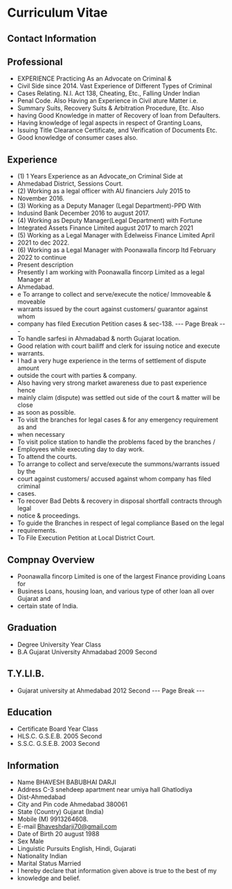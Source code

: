 # Curriculum Vitae

## Contact Information



## Professional

* EXPERIENCE Practicing As an Advocate on Criminal &
* Civil Side since 2014. Vast Experience of Different Types of Criminal
* Cases Relating. N.I. Act 138, Cheating, Etc., Falling Under Indian
* Penal Code. Also Having an Experience in Civil ature Matter i.e.
* Summary Suits, Recovery Suits & Arbitration Procedure, Etc. Also
* having Good Knowledge in matter of Recovery of loan from Defaulters.
* Having knowledge of legal aspects in respect of Granting Loans,
* Issuing Title Clearance Certificate, and Verification of Documents Etc.
* Good knowledge of consumer cases also.


## Experience

* (1) 1 Years Experience as an Advocate_on Criminal Side at
* Ahmedabad District, Sessions Court.
* (2) Working as a legal officer with AU financiers July 2015 to
* November 2016.
* (3) Working as a Deputy Manager (Legal Department)-PPD With
* Indusind Bank December 2016 to august 2017.
* (4) Working as Deputy Manager(Legal Department) with Fortune
* Integrated Assets Finance Limited august 2017 to march 2021
* (5) Working as a Legal Manager with Edelweiss Finance Limited April
* 2021 to dec 2022.
* (6) Working as a Legal Manager with Poonawalla fincorp Itd February
* 2022 to continue
* Present description
* Presently I am working with Poonawalla fincorp Limited as a legal Manager at
* Ahmedabad.
* e To arrange to collect and serve/execute the notice/ Immoveable & moveable
* warrants issued by the court against customers/ guarantor against whom
* company has filed Execution Petition cases & sec-138.
--- Page Break ---
* To handle sarfesi in Ahmadabad & north Gujarat location.
* Good relation with court bailiff and clerk for issuing notice and execute
* warrants.
* I had a very huge experience in the terms of settlement of dispute amount
* outside the court with parties & company.
* Also having very strong market awareness due to past experience hence
* mainly claim (dispute) was settled out side of the court & matter will be close
* as soon as possible.
* To visit the branches for legal cases & for any emergency requirement as and
* when necessary
* To visit police station to handle the problems faced by the branches /
* Employees while executing day to day work.
* To attend the courts.
* To arrange to collect and serve/execute the summons/warrants issued by the
* court against customers/ accused against whom company has filed criminal
* cases.
* To recover Bad Debts & recovery in disposal shortfall contracts through legal
* notice & proceedings.
* To guide the Branches in respect of legal compliance Based on the legal
* requirements.
* To File Execution Petition at Local District Court.


## Compnay Overview

* Poonawalla fincorp Limited is one of the largest Finance providing Loans for
* Business Loans, housing loan, and various type of other loan all over Gujarat and
* certain state of India.


## Graduation

* Degree University Year Class
* B.A Gujarat University Ahmadabad 2009 Second


## T.Y.Ll.B.

* Gujarat university at Ahmedabad 2012 Second
--- Page Break ---


## Education

* Certificate Board Year Class
* HLS.C. G.S.E.B. 2005 Second
* S.S.C. G.S.E.B. 2003 Second


## Information

* Name BHAVESH BABUBHAI DARJI
* Address C-3 snehdeep apartment near umiya hall Ghatlodiya
* Dist-Ahmedabad
* City and Pin code Ahmedabad 380061
* State (Country) Gujarat (India)
* Mobile (M) 9913264608.
* E-mail Bhaveshdarji70@gmail.com
* Date of Birth 20 august 1988
* Sex Male
* Linguistic Pursuits English, Hindi, Gujarati
* Nationality Indian
* Marital Status Married
* I hereby declare that information given above is true to the best of my
* knowledge and belief.

